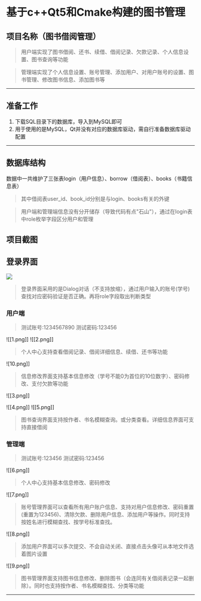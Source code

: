 
# 基于c++Qt5和Cmake构建的图书管理
## 项目名称（图书借阅管理）

>用户端实现了图书借阅、还书、续借、借阅记录、欠款记录、个人信息设置、图书查询等功能

>管理端实现了个人信息设置、账号管理、添加用户、对用户账号的设置、图书管理、修改图书信息、添加图书等

---

##  准备工作

1. 下载SQL目录下的数据库，导入到MySQL即可
2. 用于使用的是MySQL，Qt并没有对应的数据库驱动，需自行准备数据库驱动配置

---

## 数据库结构

数据中一共维护了三张表login（用户信息）、borrow（借阅表）、books（书籍信息表）
>其中借阅表user_id、book_id分别是与login、books有关的外键

>用户端和管理端信息没有分开储存（导致代码有点"石山"），通过在login表中role枚举字段区分用户和管理






## 项目截图


## 登录界面

![](./图片/0.png)
>登录界面采用的是Dialog对话（不支持放缩），通过用户输入的账号(学号)查找对应密码验证是否正确。再将role字段取出判断类型


### 用户端
>测试账号:1234567890
>测试密码:123456

![[1.png]]
![[2.png]]
>个人中心支持查看借阅记录、借阅详细信息、续借、还书等功能


![10.png]]
>信息修改界面支持基本信息修改（学号不能0为首位的10位数字）、密码修改、支付欠款等功能



![[3.png]]

![[4.png]]
![[5.png]]
>图书查询界面支持按作者、书名模糊查询。或分类查看。详细信息界面可支持直接借阅


### 管理端
>测试账号:123456
>测试密码:123456


![[6.png]]
>个人中心支持基本信息修改、密码修改


![[7.png]]
>账号管理界面可以查看所有用户账户信息、支持对用户信息修改、密码重置(重置为123456)、清除欠款、删除用户信息、添加用户等操作。同时支持按姓名进行模糊查找、按学号标准查找。

![[8.png]]
>添加用户界面可以多次提交、不会自动关闭、直接点击头像可从本地文件选着图片设置


![[9.png]]
>图书管理界面支持图书信息修改、删除图书（会连同有关借阅表记录一起删除）。同时也支持按作者、书名模糊查找、分类等功能


---



